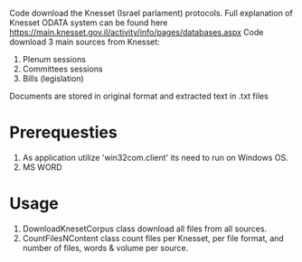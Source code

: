 Code download the Knesset (Israel parlament) protocols.
Full explanation of Knesset ODATA system can be found here <https://main.knesset.gov.il/activity/info/pages/databases.aspx>
Code download 3 main sources from Knesset:
1. Plenum sessions
2. Committees sessions
3. Bills (legislation)

Documents are stored in original format and extracted text in .txt files

# Prerequesties
1. As application utilize 'win32com.client' its need to run on Windows OS.
2. MS WORD

# Usage
1. DownloadKnesetCorpus class download all files from all sources.
2. CountFilesNContent class count files per Knesset, per file format, and number of files, words & volume per source.
